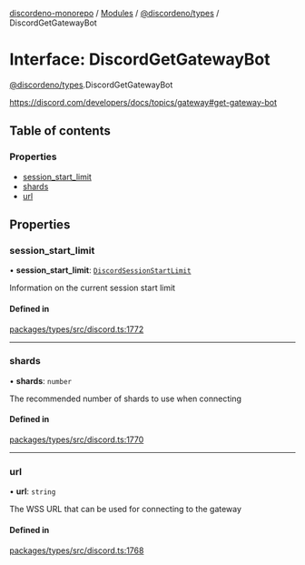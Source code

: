 [discordeno-monorepo](../README.md) / [Modules](../modules.md) / [@discordeno/types](../modules/discordeno_types.md) / DiscordGetGatewayBot

# Interface: DiscordGetGatewayBot

[@discordeno/types](../modules/discordeno_types.md).DiscordGetGatewayBot

https://discord.com/developers/docs/topics/gateway#get-gateway-bot

## Table of contents

### Properties

- [session_start_limit](discordeno_types.DiscordGetGatewayBot.md#session_start_limit)
- [shards](discordeno_types.DiscordGetGatewayBot.md#shards)
- [url](discordeno_types.DiscordGetGatewayBot.md#url)

## Properties

### session_start_limit

• **session_start_limit**: [`DiscordSessionStartLimit`](discordeno_types.DiscordSessionStartLimit.md)

Information on the current session start limit

#### Defined in

[packages/types/src/discord.ts:1772](https://github.com/deepsarda/discordeno/blob/c6dc30bb/packages/types/src/discord.ts#L1772)

---

### shards

• **shards**: `number`

The recommended number of shards to use when connecting

#### Defined in

[packages/types/src/discord.ts:1770](https://github.com/deepsarda/discordeno/blob/c6dc30bb/packages/types/src/discord.ts#L1770)

---

### url

• **url**: `string`

The WSS URL that can be used for connecting to the gateway

#### Defined in

[packages/types/src/discord.ts:1768](https://github.com/deepsarda/discordeno/blob/c6dc30bb/packages/types/src/discord.ts#L1768)
